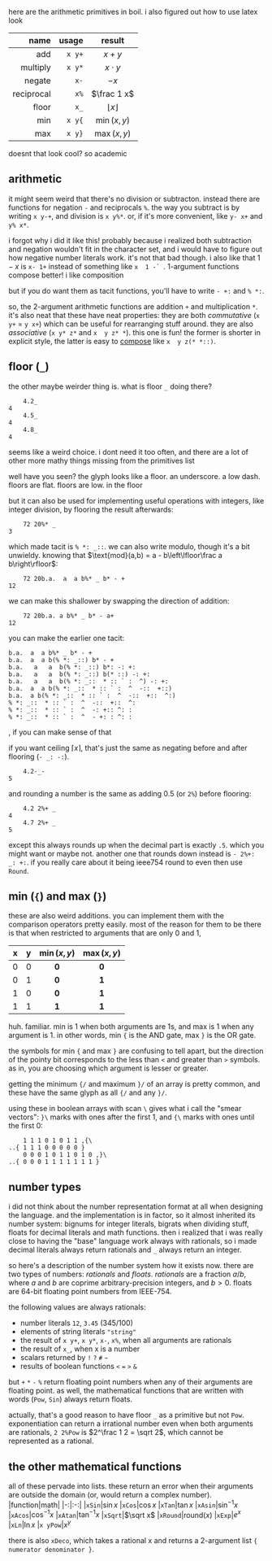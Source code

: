 here are the arithmetic primitives in boil. i also figured out how to use latex look

| name | usage | result |
| --: | --: | :-:
| add | `x y+` | $x+y$
| multiply | `x y*` | $x\cdot y$
| negate | `x-` | $-x$
| reciprocal | `x%` | $\frac 1 x$
| floor | `x_` | $\lfloor x \rfloor$
| min | `x y{` | $\min(x,y)$
| max | `x y}` | $\max(x,y)$

doesnt that look cool? so academic

## arithmetic
it might seem weird that there's no division or subtracton. instead there are functions for negation `-` and reciprocals `%`. the way you subtract is by writing `x y-+`, and division is `x y%*`. or, if it's more convenient, like `y- x+` and `y% x*`.

i forgot why i did it like this! probably because i realized both subtraction and negation wouldn't fit in the character set, and i would have to figure out how negative number literals work. it's not that bad though. i also like that $1-x$ is `x- 1+` instead of something like ``x  1 -` ``. 1-argument functions compose better! i like composition

but if you do want them as tacit functions, you'll have to write `- +:` and `% *:`.

so, the 2-argument arithmetic functions are addition `+` and multiplication `*`. it's also neat that these have neat properties: they are both _commutative_ (`x y+` = `y x+`) which can be useful for rearranging stuff around. they are also _associative_ (`x y* z*` and `x  y z* *`). this one is fun! the former is shorter in explicit style, the latter is easy to [compose](combinators.md#composition) like `x  y z(* *::)`.

## floor (`_`)

the other maybe weirder thing is. what is floor `_` doing there?
```
    4.2_
4
    4.5_
4
    4.8_
4
```

seems like a weird choice. i dont need it too often, and there are a lot of other more mathy things missing from the primitives list

well have you seen? the glyph looks like a floor. an underscore. a low dash. floors are flat. floors are low. in the floor

but it can also be used for implementing useful operations with integers, like integer division, by flooring the result afterwards:
```
    72 20%* _
3
```
which made tacit is `% *: _::`. we can also write modulo, though it's a bit unwieldy. knowing that $\text{mod}(a,b) = a - b\left\lfloor\frac a b\right\rfloor$:
```
    72 20b.a.  a  a b%* _ b* - +
12
```
we can make this shallower by swapping the direction of addition:
```
    72 20b.a. a b%* _ b* - a+
12
```
you can make the earlier one tacit:
```
b.a.  a  a b%* _ b* - +
b.a.  a  a b(% *: _::) b* - +
b.a.   a   a  b(% *: _::) b*: -: +:
b.a.   a   a  b(% *: _::) b(* ::) -: +:
b.a.   a   a  b(% *: _::  * :: ` :  ^) -: +:
b.a.  a  a b(% *: _::  * :: ` :  ^  -::  +::)
b.a.  a b(% *: _::  * :: ` :  ^  -::  +::  ^:)
% *: _::  * :: ` :  ^  -::  +::  ^:
% *: _::  * :: ` :  ^  -: +:: ^: :
% *: _::  * :: ` :  ^  - +: : ^: :
```
, if you can make sense of that

if you want ceiling $\lceil x\rceil$, that's just the same as negating before and after flooring (`- _: -:`).
```
    4.2-_-
5
```
and rounding a number is the same as adding 0.5 (or `2%`) before flooring:
```
    4.2 2%+ _
4
    4.7 2%+ _
5
```
except this always rounds up when the decimal part is exactly `.5`. which you might want or maybe not. another one that rounds down instead is `- 2%+: _: +:`. if you really care about it being ieee754 round to even then use `Round`.

## min (`{`) and max (`}`)
these are also weird additions. you can implement them with the comparison operators pretty easily. most of the reason for them to be there is that when restricted to arguments that are only 0 and 1,

|x|y|$\min(x,y)$|$\max(x,y)$|
|:-:|:-:|:-:|:-:|
|0|0|**0**|**0**
|0|1|**0**|**1**
|1|0|**0**|**1**
|1|1|**1**|**1**

huh. familiar. min is 1 when both arguments are 1s, and max is 1 when any argument is 1. in other words, min `{` is the AND gate, max `}` is the OR gate.

the symbols for min `{` and max `}` are confusing to tell apart, but the direction of the pointy bit corresponds to the less than `<` and greater than `>` symbols. as in, you are choosing which argument is lesser or greater.

getting the minimum `{/` and maximum `}/` of an array is pretty common, and these have the same glyph as all `{/` and any `}/`.

using these in boolean arrays with scan `\` gives what i call the "smear vectors": `}\` marks with ones after the first 1, and `{\` marks with ones until the first 0:
```
    1 1 1 0 1 0 1 1 ,{\
..{ 1 1 1 0 0 0 0 0 }
    0 0 0 1 0 1 1 0 1 0 ,}\
..{ 0 0 0 1 1 1 1 1 1 1 }
```

## number types

i did not think about the number representation format at all when designing the language. and the implementation is in factor, so it almost inherited its number system: bignums for integer literals, bigrats when dividing stuff, floats for decimal literals and math functions. then i realized that i was really close to having the "base" language work always with rationals, so i made decimal literals always return rationals and `_` always return an integer.

so here's a description of the number system how it exists now. there are two types of numbers: _rationals_ and _floats_. _rationals_ are a fraction $a/b$, where $a$ and $b$ are coprime arbitrary-precision integers, and $b>0$. floats are 64-bit floating point numbers from IEEE-754.

the following values are always rationals:
* number literals `12`, `3.45` (345/100)
* elements of string literals `"string"`
* the result of `x y+`, `x y*`, `x-`, `x%`, when all arguments are rationals
* the result of `x_`, when x is a number
* scalars returned by `!` `?` `#` `~`
* results of boolean functions `<` `=` `>` `&`

but `+` `*` `-` `%` return floating point numbers when any of their arguments are floating point. as well, the mathematical functions that are written with words (`Pow`, `Sin`) always return floats.

actually, that's a good reason to have floor `_` as a primitive but not `Pow`. exponentiation can return a irrational number even when both arguments are rationals, `2 2%Pow` is $2^\frac 1 2 = \sqrt 2$, which cannot be represented as a rational.

## the other mathematical functions
all of these pervade into lists. these return an error when their arguments are outside the domain (or, would return a complex number).
|function|math|
|-:|:-:|
|`xSin`|$\sin x$
|`xCos`|$\cos x$
|`xTan`|$\tan x$
|`xAsin`|$\sin^{-1}x$
|`xAcos`|$\cos^{-1}x$
|`xAtan`|$\tan^{-1}x$
|`xSqrt`|$\sqrt x$
|`xRound`|$\text{round}(x)$
|`xExp`|$e^x$
|`xLn`|$\ln x$
|`x yPow`|$x^y$

there is also `xDeco`, which takes a rational x and returns a 2-argument list `{ numerator denominator }`.